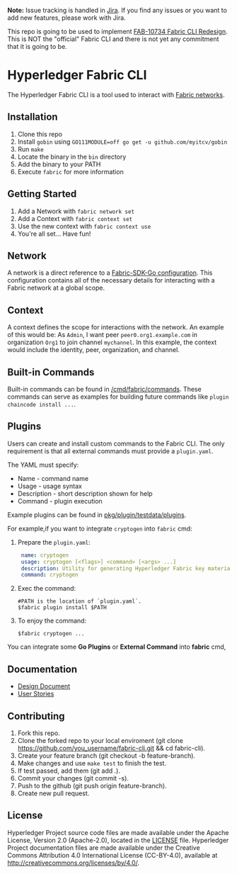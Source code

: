 [//]: # (SPDX-License-Identifier: CC-BY-4.0)

**Note:** Issue tracking is handled in [Jira](https://jira.hyperledger.org/secure/Dashboard.jspa).
If you find any issues or you want to add new features, please work with Jira.

This repo is going to be used to implement [FAB-10734 Fabric CLI Redesign](https://jira.hyperledger.org/browse/FAB-10734).
This is NOT the "official" Fabric CLI and there is not yet any commitment that it is going to be.

# Hyperledger Fabric CLI

The Hyperledger Fabric CLI is a tool used to interact with [Fabric networks](https://hyperledger-fabric.readthedocs.io/en/latest/).  

## Installation

1. Clone this repo
2. Install `gobin` using `GO111MODULE=off go get -u github.com/myitcv/gobin`
3. Run `make`
4. Locate the binary in the `bin` directory
5. Add the binary to your PATH
6. Execute `fabric` for more information

## Getting Started

1. Add a Network with `fabric network set`
2. Add a Context with  `fabric context set`
3. Use the new context with `fabric context use`
4. You're all set... Have fun!

## Network

A network is a direct reference to a [Fabric-SDK-Go configuration](https://github.com/hyperledger/fabric-sdk-go/blob/master/pkg/core/config/testdata/config_test.yaml).  This configuration contains all of the necessary details for interacting with a Fabric network at a global scope.

## Context

A context defines the scope for interactions with the network.  An example of this would be: As `Admin`, I want peer `peer0.org1.example.com` in organization `Org1` to join channel `mychannel`.  In this example, the context would include the identity, peer, organization, and channel.

## Built-in Commands

Built-in commands can be found in [/cmd/fabric/commands](/cmd/fabric/commands).  These commands can serve as examples for building future commands like `plugin chaincode install ...`.

## Plugins

Users can create and install custom commands to the Fabric CLI.  The only requirement is that all external commands must provide a `plugin.yaml`.

The YAML must specify:
* Name - command name
* Usage - usage syntax
* Description - short description shown for help
* Command - plugin execution

Example plugins can be found in [pkg/plugin/testdata/plugins](pkg/plugin/testdata/plugins).

For example,if you want to integrate `cryptogen` into `fabric` cmd:

1. Prepare the `plugin.yaml`:
   ```yaml
    name: cryptogen
    usage: cryptogen [<flags>] <command> [<args> ...]
    description: Utility for generating Hyperledger Fabric key material
    command: cryptogen
    ```
2. Exec the command: 
    ```shell script
    #PATH is the location of `plugin.yaml`.
    $fabric plugin install $PATH
    ```
3. To enjoy the command:
    ```
   $fabric cryptogen ...
   ```
You can integrate some **Go Plugins** or **External Command** into **fabric** cmd, 

## Documentation
* [Design Document](https://docs.google.com/document/d/1zIQrS4TRgQEx1z9-wwtO8tYOGRyWdUoTdfk49GFx1wY/edit?usp=sharing)
* [User Stories](https://docs.google.com/document/d/1dxOeM85PgrMNQUJMxB2kwhDthyWnzDxdPvjlwk7x4-w/edit?usp=sharing)

## Contributing
1. Fork this repo.
2. Clone the forked repo to your local enviroment (git clone https://github.com/you_username/fabric-cli.git && cd fabric-cli).
3. Create your feature branch (git checkout -b feature-branch).
4. Make changes and use `make test` to finish the test.
5. If test passed, add them (git add .).
6. Commit your changes (git commit -s).
7. Push to the github (git push origin feature-branch).
8. Create new pull request.

## License <a name="license"></a>

Hyperledger Project source code files are made available under the Apache
License, Version 2.0 (Apache-2.0), located in the [LICENSE](LICENSE) file.
Hyperledger Project documentation files are made available under the Creative
Commons Attribution 4.0 International License (CC-BY-4.0), available at http://creativecommons.org/licenses/by/4.0/.